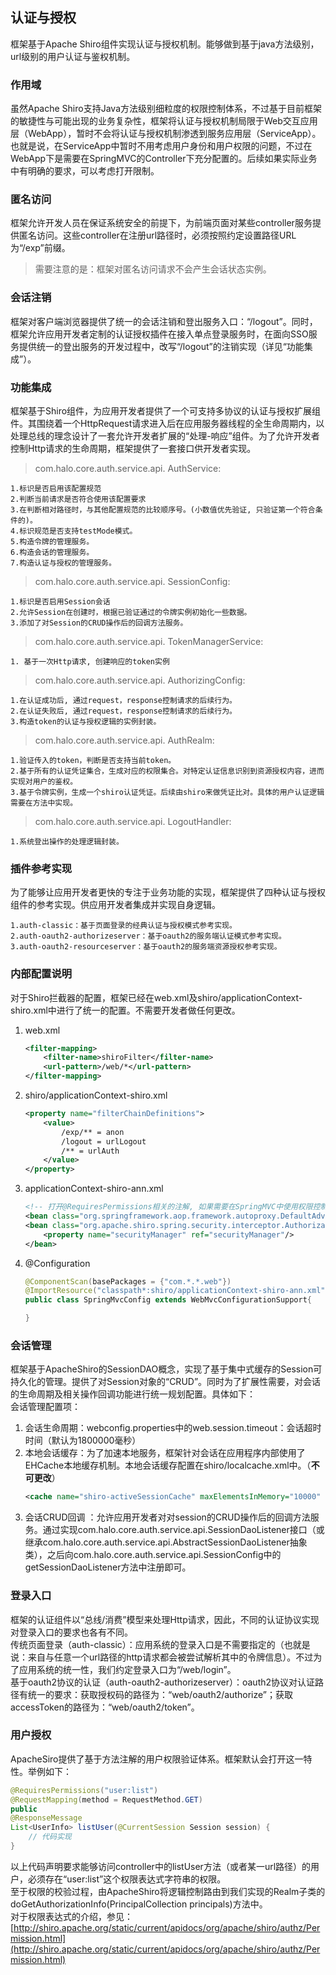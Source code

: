 ## 认证与授权

框架基于Apache Shiro组件实现认证与授权机制。能够做到基于java方法级别，url级别的用户认证与鉴权机制。

### 作用域

虽然Apache Shiro支持Java方法级别细粒度的权限控制体系，不过基于目前框架的敏捷性与可能出现的业务复杂性，框架将认证与授权机制局限于Web交互应用层（WebApp），暂时不会将认证与授权机制渗透到服务应用层（ServiceApp）。也就是说，在ServiceApp中暂时不用考虑用户身份和用户权限的问题，不过在WebApp下是需要在SpringMVC的Controller下充分配置的。后续如果实际业务中有明确的要求，可以考虑打开限制。

### 匿名访问

框架允许开发人员在保证系统安全的前提下，为前端页面对某些controller服务提供匿名访问。这些controller在注册url路径时，必须按照约定设置路径URL为“/exp”前缀。

> 需要注意的是：框架对匿名访问请求不会产生会话状态实例。

### 会话注销

框架对客户端浏览器提供了统一的会话注销和登出服务入口：“/logout”。同时，框架允许应用开发者定制的认证授权插件在接入单点登录服务时，在面向SSO服务提供统一的登出服务的开发过程中，改写“/logout”的注销实现（详见“功能集成”）。

### 功能集成

框架基于Shiro组件，为应用开发者提供了一个可支持多协议的认证与授权扩展组件。其围绕着一个HttpRequest请求进入后在应用服务器线程的全生命周期内，以处理总线的理念设计了一套允许开发者扩展的“处理-响应”组件。为了允许开发者控制Http请求的生命周期，框架提供了一套接口供开发者实现。

> com.halo.core.auth.service.api. AuthService:

```
1.标识是否启用该配置规范 
2.判断当前请求是否符合使用该配置要求
3.在判断相对路径时，与其他配置规范的比较顺序号。(小数值优先验证, 只验证第一个符合条件的)。
4.标识规范是否支持testMode模式。
5.构造令牌的管理服务。
6.构造会话的管理服务。
7.构造认证与授权的管理服务。
```

> com.halo.core.auth.service.api. SessionConfig:

```
1.标识是否启用Session会话
2.允许Session在创建时，根据已验证通过的令牌实例初始化一些数据。
3.添加了对Session的CRUD操作后的回调方法服务。
```

> com.halo.core.auth.service.api. TokenManagerService:

```
1. 基于一次Http请求, 创建响应的token实例
```

> com.halo.core.auth.service.api. AuthorizingConfig:

```
1.在认证成功后, 通过request，response控制请求的后续行为。
2.在认证失败后, 通过request，response控制请求的后续行为。
3.构造token的认证与授权逻辑的实例封装。
```

> com.halo.core.auth.service.api. AuthRealm:

```
1.验证传入的token，判断是否支持当前token。
2.基于所有的认证凭证集合，生成对应的权限集合。对特定认证信息识别到资源授权内容，进而实现对用户的鉴权。
3.基于令牌实例，生成一个shiro认证凭证。后续由shiro来做凭证比对。具体的用户认证逻辑需要在方法中实现。
```

> com.halo.core.auth.service.api. LogoutHandler:

```
1.系统登出操作的处理逻辑封装。
```

### 插件参考实现

为了能够让应用开发者更快的专注于业务功能的实现，框架提供了四种认证与授权组件的参考实现。供应用开发者集成并实现自身逻辑。

```
1.auth-classic：基于页面登录的经典认证与授权模式参考实现。
2.auth-oauth2-authorizeserver：基于oauth2的服务端认证模式参考实现。
3.auth-oauth2-resourceserver：基于oauth2的服务端资源授权参考实现。
```

### 内部配置说明

对于Shiro拦截器的配置，框架已经在web.xml及shiro/applicationContext-shiro.xml中进行了统一的配置。不需要开发者做任何更改。

1. web.xml
   ```xml
   <filter-mapping>
       <filter-name>shiroFilter</filter-name>
       <url-pattern>/web/*</url-pattern>
   </filter-mapping>
   ```
2. shiro/applicationContext-shiro.xml
   ```xml
   <property name="filterChainDefinitions">
       <value>
           /exp/** = anon
           /logout = urlLogout
           /** = urlAuth
       </value>
   </property>
   ```
3. applicationContext-shiro-ann.xml
   ```xml
   <!-- 打开@RequiresPermissions相关的注解, 如果需要在SpringMVC中使用权限控制，本文件需要引入至springmvc.xml-->
   <bean class="org.springframework.aop.framework.autoproxy.DefaultAdvisorAutoProxyCreator" depends-on="lifecycleBeanPostProcessor"/>
   <bean class="org.apache.shiro.spring.security.interceptor.AuthorizationAttributeSourceAdvisor">
       <property name="securityManager" ref="securityManager"/>
   </bean>
   ```
4. @Configuration

   ```java
   @ComponentScan(basePackages = {"com.*.*.web"})
   @ImportResource("classpath*:shiro/applicationContext-shiro-ann.xml")
   public class SpringMvcConfig extends WebMvcConfigurationSupport{

   }
   ```

### 会话管理

框架基于ApacheShiro的SessionDAO概念，实现了基于集中式缓存的Session可持久化的管理。提供了对Session对象的“CRUD”。同时为了扩展性需要，对会话的生命周期及相关操作回调功能进行统一规划配置。具体如下：  
会话管理配置项：

1. 会话生命周期：webconfig.properties中的web.session.timeout：会话超时时间（默认为1800000毫秒）
2. 本地会话缓存：为了加速本地服务，框架针对会话在应用程序内部使用了EHCache本地缓存机制。本地会话缓存配置在shiro/localcache.xml中。（**不可更改**）
   ```xml
   <cache name="shiro-activeSessionCache" maxElementsInMemory="10000" overflowToDisk="false" eternal="true" timeToLiveSeconds="300" timeToIdleSeconds="0" diskPersistent="false" diskExpiryThreadIntervalSeconds="600"/>
   ```
3. 会话CRUD回调
   ：允许应用开发者对对session的CRUD操作后的回调方法服务。通过实现com.halo.core.auth.service.api.SessionDaoListener接口（或继承com.halo.core.auth.service.api.AbstractSessionDaoListener抽象类），之后向com.halo.core.auth.service.api.SessionConfig中的getSessionDaoListener方法中注册即可。

### 登录入口

框架的认证组件以“总线/消费”模型来处理Http请求，因此，不同的认证协议实现对登录入口的要求也各有不同。  
传统页面登录（auth-classic）：应用系统的登录入口是不需要指定的（也就是说：来自与任意一个url路径的http请求都会被尝试解析其中的令牌信息）。不过为了应用系统的统一性，我们约定登录入口为“/web/login”。  
基于oauth2协议的认证（auth-oauth2-authorizeserver）：oauth2协议对认证路径有统一的要求：获取授权码的路径为：“web/oauth2/authorize”；获取accessToken的路径为：“web/oauth2/token”。

### 用户授权

ApacheSiro提供了基于方法注解的用户权限验证体系。框架默认会打开这一特性。举例如下：

```java
@RequiresPermissions("user:list")
@RequestMapping(method = RequestMethod.GET)
public
@ResponseMessage
List<UserInfo> listUser(@CurrentSession Session session) {
    // 代码实现
}
```

以上代码声明要求能够访问controller中的listUser方法（或者某一url路径）的用户，必须存在“user:list”这个权限表达式字符串的权限。  
至于权限的校验过程，由ApacheShiro将逻辑控制路由到我们实现的Realm子类的doGetAuthorizationInfo\(PrincipalCollection principals\)方法中。  
对于权限表达式的介绍，参见：[http://shiro.apache.org/static/current/apidocs/org/apache/shiro/authz/Permission.html](http://shiro.apache.org/static/current/apidocs/org/apache/shiro/authz/Permission.html)

